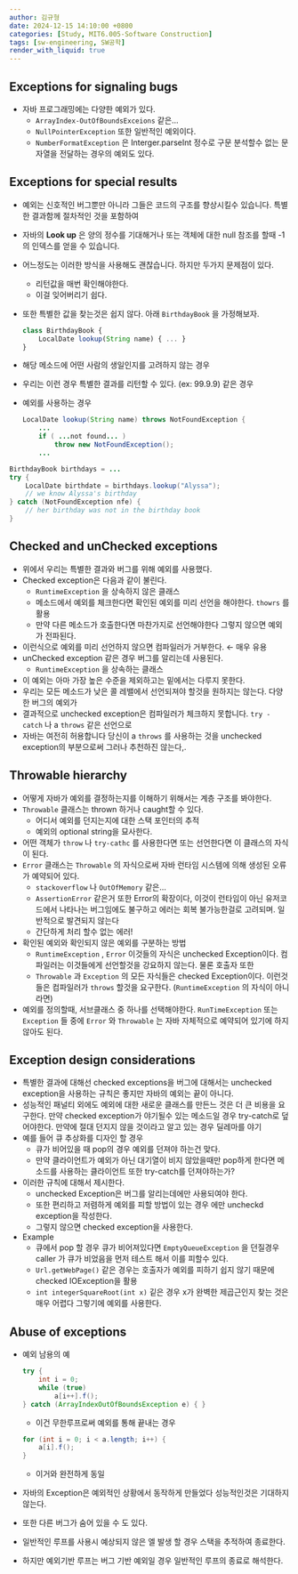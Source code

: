 ```yaml
---
author: 김규형
date: 2024-12-15 14:10:00 +0800
categories: [Study, MIT6.005-Software Construction]
tags: [sw-engineering, SW공학]
render_with_liquid: true
---
```


## Exceptions for signaling bugs

- 자바 프로그래밍에는 다양한 예외가 있다.
    - `ArrayIndex-OutOfBoundsExceions` 같은…
    - `NullPointerException` 또한 일반적인 예외이다.
    - `NumberFormatException` 은 Interger.parseInt 정수로 구문 분석할수 없는 문자열을 전달하는 경우의 예외도 있다.

## Exceptions for special results

- 예외는 신호적인 버그뿐만 아니라 그들은 코드의 구조를 향상시킬수 있습니다. 특별한 결과함께 절차적인 것을 포함하여
- 자바의 **Look up** 은 양의 정수를 기대해거나 또는 객체에 대한 null 참조를 할때 -1의 인덱스를 얻을 수 있습니다.
- 어느정도는 이러한 방식을 사용해도 괜찮습니다. 하지만 두가지 문제점이 있다.
    - 리턴값을 매번 확인해야한다.
    - 이걸 잊어버리기 쉽다.
- 또한 특별한 값을 찾는것은 쉽지 않다. 아래 `BirthdayBook` 을 가정해보자.
    
    ```jsx
    class BirthdayBook {
        LocalDate lookup(String name) { ... }
    }
    ```
    
- 해당 메소드에 어떤 사람의 생일인지를 고려하지 않는 경우
- 우리는 이런 경우 특별한 결과를 리턴할 수 있다. (ex: 99.9.9) 같은 경우
- 예외를 사용하는 경우
    
    ```java
    LocalDate lookup(String name) throws NotFoundException {
        ...
        if ( ...not found... )
            throw new NotFoundException();
        ...
    ```
    

```java
BirthdayBook birthdays = ...
try {
    LocalDate birthdate = birthdays.lookup("Alyssa");
    // we know Alyssa's birthday
} catch (NotFoundException nfe) {
    // her birthday was not in the birthday book
}
```

## Checked and unChecked exceptions

- 위에서 우리는 특별한 결과와 버그를 위해 예외를 사용했다.
- Checked exception은 다음과 같이 불린다.
    - `RuntimeException` 을 상속하지 않은 클래스
    - 메소드에서 예외를 체크한다면 확인된 예외를 미리 선언을 해야한다. `thowrs` 를 활용
    - 만약 다른 메소드가 호출한다면 마찬가지로 선언해야한다 그렇지 않으면 예외가 전파된다.
- 이런식으로 예외를 미리 선언하지 않으면 컴파일러가 거부한다.  ← 매우 유용
- unChecked exception 같은 경우 버그를 알리는데 사용된다.
    - `RuntimeException` 을 상속하는 클래스
- 이 예외는 아마 가장 높은 수준을 제외하고는 밑에서는 다루지 못한다.
- 우리는 모든 메소드가 낮은 콜 레밸에서 선언되져야 할것을 원하지는 않는다. 다양한 버그의 예외가
- 결과적으로 unchecked exception은 컴파일러가 체크하지 못합니다. `try - catch` 나 a `throws` 같은 선언으로
- 자바는 여전히 허용합니다 당신이 a `throws` 를 사용하는 것을 unchecked exception의 부분으로써 그러나 추천하진 않는다,.

## Throwable hierarchy

- 어떻게 자바가 예외를 결정하는지를 이해하기 위해서는 계층 구조를 봐야한다.
- `Throwable` 클래스는 thrown 하거나 caught할 수 있다.
    - 어디서 예외를 던지는지에 대한 스택 포인터의 추적
    - 예외의 optional string을 묘사한다.
- 어떤 객체가 `throw` 나 `try-cathc` 를 사용한다면 또는 선언한다면 이 클래스의 자식이 된다.
- `Error` 클래스는 `Throwable` 의 자식으로써 자바 런타임 시스템에 의해 생성된 오류가 예약되어 있다.
    - `stackoverflow` 나 `OutOfMemory` 같은…
    - `AssertionError` 같은거 또한 Error의 확장이다, 이것이 런타임이 아닌 유저코드에서 나타나는 버그임에도 불구하고 에러는 회복 불가능한걸로 고려되며. 일반적으로 발견되지 않는다
    - 간단하게 처리 할수 없는 에러!
- 확인된 예외와 확인되지 않은 예외를 구분하는 방법
    - `RuntimeException` , `Error` 이것들의 자식은 unchecked Exception이다. 컴파일러는 이것들에게 선언할것을 강요하지 않는다. 물론 호출자 또한
    - `Throwable` 과 `Exception` 의 모든 자식들은 checked Exception이다.  이런것들은 컴파일러가 `throws` 할것을 요구한다. (`RuntimeException` 의 자식이 아니라면)
- 예외를 정의할때, 서브클래스 중 하나를 선택해야한다. `RunTimeException` 또는 `Exception` 들 중에 `Error` 와 `Throwable` 는 자바 자체적으로 예약되어 있기에 하지 않아도 된다.

## Exception design considerations

- 특별한 결과에 대해선 checked exceptions을 버그에 대해서는 unchecked exception을 사용하는 규칙은 좋지만 자바의 예외는 끝이 아니다.
- 성능적인 패널티 외에도 예외에 대한 새로운 클래스를 만든느 것은 더 큰 비용을 요구한다. 만약 checked exception가 야기될수 있는 메소드일 경우 try-catch로 덮어야한다. 만약에 절대 던지지 않을 것이라고 알고 있는 경우 딜레마를 야기
- 예를 들어 큐 추상화를 디자인 할 경우
    - 큐가 비어있을 때 pop의 경우 예외를 던져야 하는건 맞다.
    - 만약 클라이언트가 예외가 아닌 대기열이 비지 않았을때만 pop하게 한다면 메소드를 사용하는 클라이언트 또한 try-catch를 던져야하는가?
- 이러한 규칙에 대해서 제시한다.
    - unchecked Exception은 버그를 알리는데에만 사용되여야 한다.
    - 또한 편리하고 저렴하게 예외를 피할 방법이 있는 경우 에만 uncheckd exception을 작성한다.
    - 그렇지 않으면 checked exception을 사용한다.
- Example
    - 큐에서 pop 할 경우 큐가 비어져있다면 `EmptyQueueException` 을 던질경우 caller 가 큐가 비었음을 먼저 테스트 해서 이를 피할수 있다.
    - `Url.getWebPage()` 같은 경우는 호출자가 예외를 피하기 쉽지 않기 때문에 checked IOException을 활용
    - `int integerSquareRoot(int x)` 깉은 경우 x가 완벽한 제곱근인지 찾는 것은 매우 어렵다 그렇기에 예외를 사용한다.

## Abuse of exceptions

- 예외 남용의 예
    
    ```java
    try {
        int i = 0;
        while (true)
            a[i++].f();
    } catch (ArrayIndexOutOfBoundsException e) { }
    ```
    
    - 이건 무한루프로써 예외를 통해 끝내는 경우
    
    ```java
    for (int i = 0; i < a.length; i++) {
        a[i].f();
    }
    ```
    
    - 이거와 완전하게 동일
- 자바의 Exception은 예외적인 상황에서 동작하게 만들었다 성능적인것은 기대하지 않는다.
- 또한 다른 버그가 숨어 있을 수 도 있다.
- 일반적인 루프를 사용시 예상되지 않은 엘 발생 할 경우 스택을 추적하여 종료한다.
- 하지만 예외기반 루프는 버그 기반 예외일 경우 일반적인 루프의 종료로 해석한다.
